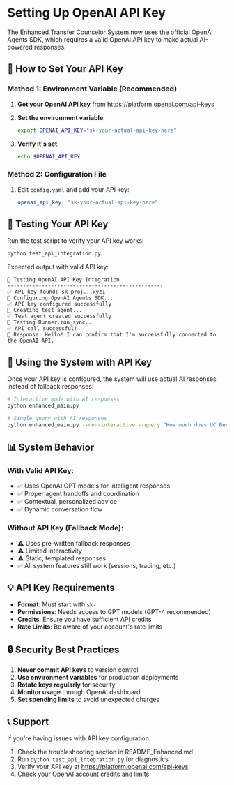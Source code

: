 # Setting Up OpenAI API Key

The Enhanced Transfer Counselor System now uses the official OpenAI Agents SDK, which requires a valid OpenAI API key to make actual AI-powered responses.

## 🔑 How to Set Your API Key

### Method 1: Environment Variable (Recommended)

1. **Get your OpenAI API key** from https://platform.openai.com/api-keys

2. **Set the environment variable**:
   ```bash
   export OPENAI_API_KEY="sk-your-actual-api-key-here"
   ```

3. **Verify it's set**:
   ```bash
   echo $OPENAI_API_KEY
   ```

### Method 2: Configuration File

1. Edit `config.yaml` and add your API key:
   ```yaml
   openai_api_key: "sk-your-actual-api-key-here"
   ```

## 🧪 Testing Your API Key

Run the test script to verify your API key works:

```bash
python test_api_integration.py
```

Expected output with valid API key:
```
🔑 Testing OpenAI API Key Integration
--------------------------------------------------
✅ API key found: sk-proj...xyz1
🔧 Configuring OpenAI Agents SDK...
✅ API key configured successfully
🤖 Creating test agent...
✅ Test agent created successfully
🚀 Testing Runner.run_sync...
✅ API call successful!
📝 Response: Hello! I can confirm that I'm successfully connected to the OpenAI API.
```

## 🚀 Using the System with API Key

Once your API key is configured, the system will use actual AI responses instead of fallback responses:

```bash
# Interactive mode with AI responses
python enhanced_main.py

# Single query with AI responses
python enhanced_main.py --non-interactive --query "How much does UC Berkeley cost?"
```

## 📊 System Behavior

### With Valid API Key:
- ✅ Uses OpenAI GPT models for intelligent responses
- ✅ Proper agent handoffs and coordination
- ✅ Contextual, personalized advice
- ✅ Dynamic conversation flow

### Without API Key (Fallback Mode):
- ⚠️ Uses pre-written fallback responses
- ⚠️ Limited interactivity
- ⚠️ Static, templated responses
- ✅ All system features still work (sessions, tracing, etc.)

## 💡 API Key Requirements

- **Format**: Must start with `sk-`
- **Permissions**: Needs access to GPT models (GPT-4 recommended)
- **Credits**: Ensure you have sufficient API credits
- **Rate Limits**: Be aware of your account's rate limits

## 🔒 Security Best Practices

1. **Never commit API keys** to version control
2. **Use environment variables** for production deployments
3. **Rotate keys regularly** for security
4. **Monitor usage** through OpenAI dashboard
5. **Set spending limits** to avoid unexpected charges

## 📞 Support

If you're having issues with API key configuration:

1. Check the troubleshooting section in README_Enhanced.md
2. Run `python test_api_integration.py` for diagnostics
3. Verify your API key at https://platform.openai.com/api-keys
4. Check your OpenAI account credits and limits